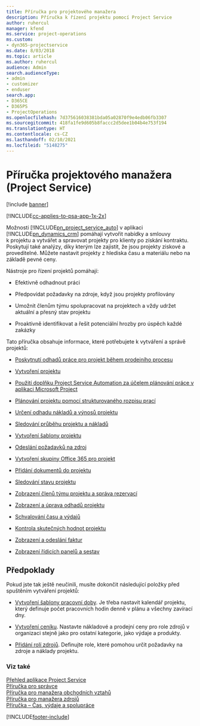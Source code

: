 ```yaml
---
title: Příručka pro projektového manažera
description: Příručka k řízení projektu pomocí Project Service
author: ruhercul
manager: kfend
ms.service: project-operations
ms.custom:
- dyn365-projectservice
ms.date: 8/03/2018
ms.topic: article
ms.author: ruhercul
audience: Admin
search.audienceType:
- admin
- customizer
- enduser
search.app:
- D365CE
- D365PS
- ProjectOperations
ms.openlocfilehash: 7d375616038381bda05a02870f9e4edb06fb3307
ms.sourcegitcommit: 418fa1fe9d605b8faccc2d5dee1b04b4e753f194
ms.translationtype: HT
ms.contentlocale: cs-CZ
ms.lasthandoff: 02/10/2021
ms.locfileid: "5148275"
---
```

# <a name="project-manager-guide-project-service"></a>Příručka projektového manažera (Project Service)

[!include [banner](../includes/psa-now-project-operations.md)]

[!INCLUDE[cc-applies-to-psa-app-1x-2x](../includes/cc-applies-to-psa-app-1x-2x.md)]

Možnosti [!INCLUDE[pn_project_service_auto](../includes/pn-project-service-auto.md)] v aplikaci [!INCLUDE[pn_dynamics_crm](../includes/pn-dynamics-crm.md)] pomáhají vytvořit nabídky a smlouvy k projektu a vytvářet a spravovat projekty pro klienty po získání kontraktu. Poskytují také analýzy, díky kterým lze zajistit, že jsou projekty ziskové a proveditelné. Můžete nastavit projekty z hlediska času a materiálu nebo na základě pevné ceny.  
  
 Nástroje pro řízení projektů pomáhají:  
  
-   Efektivně odhadnout práci  
  
-   Předpovídat požadavky na zdroje, když jsou projekty profilovány  
  
-   Umožnit členům týmu spolupracovat na projektech a vždy udržet aktuální a přesný stav projektu  
  
-   Proaktivně identifikovat a řešit potenciální hrozby pro úspěch každé zakázky  
  
Tato příručka obsahuje informace, které potřebujete k vytváření a správě projektů:  
  
-   [Poskytnutí odhadů práce pro projekt během prodejního procesu](../psa/provide-estimates-project-during-sales-process.md)  
  
-   [Vytvoření projektu](../psa/create-project.md)  
  
-   [Použití doplňku Project Service Automation za účelem plánování práce v aplikaci Microsoft Project](../psa/add-plan-work-microsoft-project.md)  
  
-   [Plánování projektu pomocí strukturovaného rozpisu prací](../psa/schedule-project-work-breakdown-structure.md)  
  
-   [Určení odhadu nákladů a výnosů projektu](../psa/determine-project-cost-revenue-estimates.md)  
  
-   [Sledování průběhu projektu a nákladů](../psa/track-project-progress-cost.md)  
  
-   [Vytvoření šablony projektu](../psa/create-project-template.md)  
  
-   [Odeslání požadavků na zdroj](../psa/submit-resource-requests.md)  
  
-   [Vytvoření skupiny Office 365 pro projekt](../psa/create-office-365-group-project.md)  
  
-   [Přidání dokumentů do projektu](../psa/add-documents-project.md)  
  
-   [Sledování stavu projektu](../psa/track-project-status.md)  
  
-   [Zobrazení členů týmu projektu a správa rezervací](../psa/view-project-team-members-manage-bookings.md)  
  
-   [Zobrazení a úprava odhadů projektu](../psa/view-edit-project-estimates.md)  
  
-   [Schvalování času a výdajů](../psa/approve-time-expenses.md)  
  
-   [Kontrola skutečných hodnot projektu](../psa/review-project-actuals.md)  
  
-   [Zobrazení a odeslání faktur](../psa/view-send-invoices.md)  
  
-   [Zobrazení řídicích panelů a sestav](../psa/view-dashboards-reports.md)  
  
## <a name="prerequisites"></a>Předpoklady  
 Pokud jste tak ještě neučinili, musíte dokončit následující položky před spuštěním vytváření projektů:  
  
-   [Vytvoření šablony pracovní doby](../psa/create-work-hours-template.md). Je třeba nastavit kalendář projektu, který definuje počet pracovních hodin denně v plánu a všechny zavírací dny.  
  
-   [Vytvoření ceníku](../psa/create-price-list.md). Nastavte nákladové a prodejní ceny pro role zdrojů v organizaci stejně jako pro ostatní kategorie, jako výdaje a produkty.  
  
-   [Přidání rolí zdrojů](../psa/add-resource-roles.md). Definujte role, které pomohou určit požadavky na zdroje a náklady projektu.  
  
### <a name="see-also"></a>Viz také  
 [Přehled aplikace Project Service](../psa/overview.md)   
 [Příručka pro správce](../psa/admin-guide.md)   
 [Příručka pro manažera obchodních vztahů](../psa/account-manager-guide.md)   
 [Příručka pro manažera zdrojů](../psa/resource-manager-guide.md)   
 [Příručka – Čas, výdaje a spolupráce](../psa/time-expense-collaboration-guide.md)



[!INCLUDE[footer-include](../includes/footer-banner.md)]